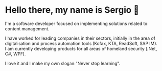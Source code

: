 
# Hello there, my name is Sergio 👋

I'm a software developer focused on implementing solutions related to content management.

I have worked for leading companies in their sectors, initially in the area of digitalisation and process automation tools (Kofax, KTA, ReadSoft, SAP IM). I am currently developing products for all areas of homeland security (.Net, C#, WPF).

I love it and I make my own slogan "Never stop learning".

<!--
**sergiojimenezdos/sergiojimenezdos** is a ✨ _special_ ✨ repository because its `README.md` (this file) appears on your GitHub profile.

Here are some ideas to get you started:

- 🔭 I’m currently working on ...
- 🌱 I’m currently learning ...
- 👯 I’m looking to collaborate on ...
- 🤔 I’m looking for help with ...
- 💬 Ask me about ...
- 📫 How to reach me: ...
- 😄 Pronouns: ...
- ⚡ Fun fact: ...
-->
